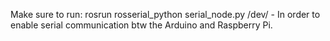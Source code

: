 Make sure to run: 
    rosrun rosserial_python serial_node.py /dev/<Arduino serial port> 
    - In order to enable serial communication btw the Arduino and Raspberry Pi. 
